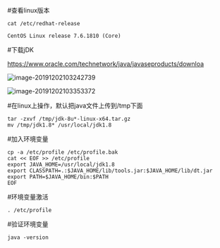 



#查看linux版本

```shell
cat /etc/redhat-release 

CentOS Linux release 7.6.1810 (Core) 
```

#下载jDK

https://www.oracle.com/technetwork/java/javaseproducts/downloa

![image-20191202103242739](C:\Users\ffhm\AppData\Roaming\Typora\typora-user-images\image-20191202103242739.png)

![image-20191202103353372](C:\Users\ffhm\AppData\Roaming\Typora\typora-user-images\image-20191202103353372.png)



#在linux上操作，默认把java文件上传到/tmp下面

```shell
tar -zxvf /tmp/jdk-8u*-linux-x64.tar.gz
mv /tmp/jdk1.8* /usr/local/jdk1.8
```

#加入环境变量

```shell
cp -a /etc/profile /etc/profile.bak
cat << EOF >> /etc/profile
export JAVA_HOME=/usr/local/jdk1.8
export CLASSPATH=.:$JAVA_HOME/lib/tools.jar:$JAVA_HOME/lib/dt.jar
export PATH=$JAVA_HOME/bin:$PATH
EOF
```

#环境变量激活

```
. /etc/profile
```

#验证环境变量

```shell
java -version
```

